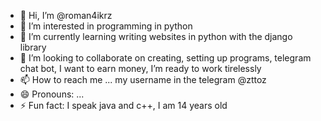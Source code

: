 - 👋 Hi, I’m @roman4ikrz
- 👀 I’m interested in programming in python
- 🌱 I’m currently learning writing websites in python with the django library
- 💞️ I’m looking to collaborate on  creating, setting up programs, telegram chat bot, I want to earn money, I’m ready to work tirelessly
- 📫 How to reach me ... my username in the telegram @zttoz
- 😄 Pronouns: ...
- ⚡ Fun fact: I speak java and c++, I am 14 years old

<!---
roman4ikrz/roman4ikrz is a ✨ special ✨ repository because its `README.md` (this file) appears on your GitHub profile.
You can click the Preview link to take a look at your changes.
--->
